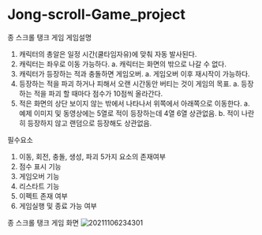 # Jong-scroll-Game_project
종 스크롤 탱크 게임
게임설명
1. 캐릭터의 총알은 일정 시간(쿨타임자유)에 맞춰 자동 발사된다.
2. 캐릭터는 좌우로 이동 가능하다.
a. 캐릭터는 화면의 밖으로 나갈 수 없다.
3. 캐릭터가 등장하는 적과 충돌하면 게임오버.
a. 게임오버 이후 재시작이 가능하다.
4. 등장하는 적을 파괴 하거나 피해서 오랜 시간동안 버티는 것이 게임의 목표.
a. 등장하는 적을 파괴 할 때마다 점수가 10점씩 올라간다.
5. 적은 화면의 상단 보이지 않는 밖에서 나타나서 위쪽에서 아래쪽으로 이동한다.
a. 예제 이미지 및 동영상에는 5열로 적이 등장하는데 4열 6열 상관없음.
b. 적이 나란히 등장하지 않고 랜덤으로 등장해도 상관없음.

필수요소
1. 이동, 회전, 충돌, 생성, 파괴 5가지 요소의 존재여부
2. 점수 표시 기능
3. 게임오버 기능
4. 리스타트 기능
5. 이펙트 존재 여부
6. 게임실행 및 종료 가능 여부

종 스크롤 탱크 게임 화면
![20211106234301](https://user-images.githubusercontent.com/85215507/140614008-c91fad13-f270-4b26-951b-d583c59cbdef.png)
